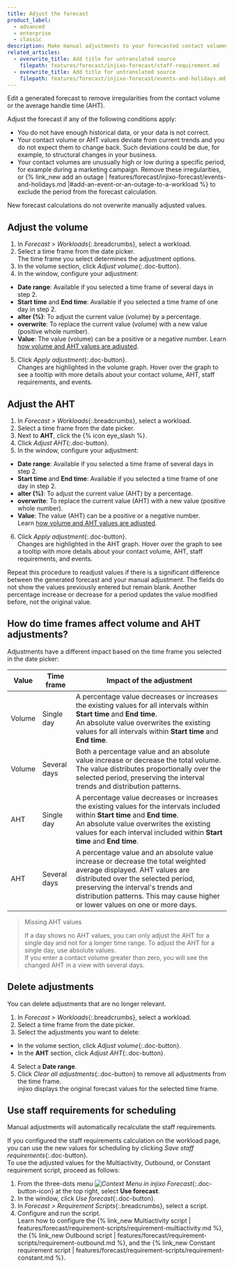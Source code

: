 ```yaml
---
title: Adjust the forecast
product_label:
  - advanced
  - enterprise
  - classic
description: Make manual adjustments to your forecasted contact volumes and AHT.
related_articles:
  - overwrite_title: Add title for untranslated source
    filepath: features/forecast/injixo-forecast/staff-requirement.md
  - overwrite_title: Add title for untranslated source
    filepath: features/forecast/injixo-forecast/events-and-holidays.md
---
```


Edit a generated forecast to remove irregularities from the contact volume or the average handle time (AHT).

Adjust the forecast if any of the following conditions apply:

- You do not have enough historical data, or your data is not correct.
- Your contact volume or AHT values deviate from current trends and you do not expect them to change back. Such deviations could be due, for example, to structural changes in your business.
- Your contact volumes are unusually high or low during a specific period, for example during a marketing campaign. Remove these irregularities, or {% link_new add an outage | features/forecast/injixo-forecast/events-and-holidays.md  |#add-an-event-or-an-outage-to-a-workload %} to exclude the period from the forecast calculation.

New forecast calculations do not overwrite manually adjusted values.

## Adjust the volume

1. In _Forecast > Workloads_{:.breadcrumbs}, select a workload.
2. Select a time frame from the date picker.<br>The time frame you select determines the adjustment options.
3. In the volume section, click _Adjust volume_{:.doc-button}.
4. In the window, configure your adjustment:
  - **Date range**: Available if you selected a time frame of several days in step 2.
  - **Start time** and **End time**: Available if you selected a time frame of one day in step 2.
  - **alter (%)**: To adjust the current value (volume) by a percentage.
  - **overwrite**: To replace the current value (volume) with a new value (positive whole number).
  - **Value**: The value (volume) can be a positive or a negative number.
Learn [how volume and AHT values are adjusted](#how-do-time-frames-affect-volume-and-aht-adjustments).
5. Click _Apply adjustment_{:.doc-button}.<br>
   Changes are highlighted in the volume graph. Hover over the graph to see a tooltip with more details about your contact volume, AHT, staff requirements, and events.

## Adjust the AHT

1. In _Forecast > Workloads_{:.breadcrumbs}, select a workload.
2. Select a time frame from the date picker.
3. Next to **AHT**, click the {% icon eye_slash %}.
4. Click _Adjust AHT_{:.doc-button}.
5. In the window, configure your adjustment:
  - **Date range**: Available if you selected a time frame of several days in step 2.
  - **Start time** and **End time**: Available if you selected a time frame of one day in step 2.
  - **alter (%)**: To adjust the current value (AHT) by a percentage.
  - **overwrite**: To replace the current value (AHT) with a new value (positive whole number).
  - **Value**: The value (AHT) can be a positive or a negative number.<br> Learn [how volume and AHT values are adjusted](#how-do-time-frames-affect-volume-and-aht-adjustments).
6. Click _Apply adjustment_{:.doc-button}.<br>
  Changes are highlighted in the AHT graph. Hover over the graph to see a tooltip with more details about your contact volume, AHT, staff requirements, and events.
 
Repeat this procedure to readjust values if there is a significant difference between the generated forecast and your manual adjustment. The fields do not show the values previously entered but remain blank. Another percentage increase or decrease for a period updates the value modified before, not the original value.

## How do time frames affect volume and AHT adjustments?

Adjustments have a different impact based on the time frame you selected in the date picker:

| Value  |      Time frame              |  Impact of the adjustment   
| ----------- | ---------------------------- | ------------------------------------------------------------------------------------------------------ | 
| Volume |     Single day      | A percentage value decreases or increases the existing values for all intervals within **Start time** and **End time**.<br> An absolute value overwrites the existing values for all intervals within **Start time** and **End time**.                                               |
| Volume | Several days | Both a percentage value and an absolute value increase or decrease the total volume. The value distributes proportionally over the selected period, preserving the interval trends and distribution patterns.                                                                      |
|  AHT   |     Single day     | A percentage value decreases or increases the existing values for the intervals included within **Start time** and **End time**.<br> An absolute value overwrites the existing values for each interval included within **Start time** and **End time**.                                                                                       |
|  AHT   | Several days | A percentage value and an absolute value increase or decrease the total weighted average displayed. AHT values are distributed over the selected period, preserving the interval's trends and distribution patterns. This may cause higher or lower values on one or more days. |

> Missing AHT values
>
> If a day shows no AHT values, you can only adjust the AHT for a single day and not for a longer time range.
>  To adjust the AHT for a single day, use absolute values.  
> If you enter a contact volume greater than zero, you will see the changed AHT in a view with several days.

## Delete adjustments

You can delete adjustments that are no longer relevant.

1. In _Forecast > Workloads_{:.breadcrumbs}, select a workload.
2. Select a time frame from the date picker.
3. Select the adjustments you want to delete:
  - In the volume section, click _Adjust volume_{:.doc-button}.
  - In the **AHT** section, click _Adjust AHT_{:.doc-button}.
4. Select a **Date range**.
5. Click _Clear all adjustments_{:.doc-button} to remove all adjustments from the time frame.<br>
  injixo displays the original forecast values for the selected time frame.

## Use staff requirements for scheduling

Manual adjustments will automatically recalculate the staff requirements.

If you configured the staff requirements calculation on the workload page, you can use the new values for scheduling by clicking _Save staff requirements_{:.doc-button}.<br>
To use the adjusted values for the Multiactivity, Outbound, or Constant requirement script, proceed as follows:

1. From the three-dots menu _![Context Menu in injixo Forecast](/assets/img/common/forecast/context-menu.svg)_{:.doc-button-icon} at the top right, select **Use forecast**.
2. In the window, click _Use forecast_{:.doc-button}.
3. In _Forecast > Requirement Scripts_{:.breadcrumbs}, select a script.
4. Configure and run the script.<br>Learn how to configure the {% link_new Multiactivity script | features/forecast/requirement-scripts/requirement-multiactivity.md %}, the {% link_new Outbound script | features/forecast/requirement-scripts/requirement-outbound.md %}, and the {% link_new Constant requirement script | features/forecast/requirement-scripts/requirement-constant.md %}.
